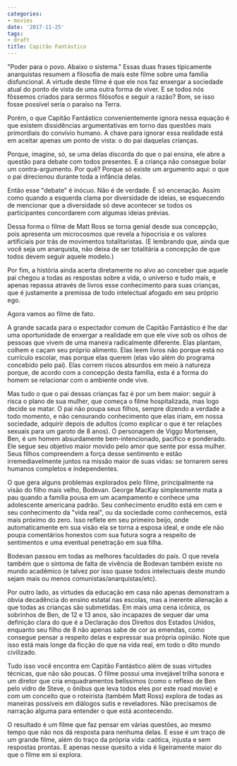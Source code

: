 ```yaml
---
categories:
- movies
date: '2017-11-25'
tags:
- draft
title: Capitão Fantástico
---
```


"Poder para o povo. Abaixo o sistema." Essas duas frases tipicamente anarquistas resumem a filosofia de mais este filme sobre uma família disfuncional. A virtude deste filme é que ele nos faz enxergar a sociedade atual do ponto de vista de uma outra forma de viver. E se todos nós fôssemos criados para sermos filósofos e seguir a razão? Bom, se isso fosse possível seria o paraíso na Terra.

Porém, o que Capitão Fantástico convenientemente ignora nessa equação é que existem dissidências argumentativas em torno das questões mais primordiais do convívio humano. A chave para ignorar essa realidade está em aceitar apenas um ponto de vista: o do pai daquelas crianças.

Porque, imagine, só, se uma delas discorda do que o pai ensina, ele abre a questão para debate com todos presentes. E a criança não consegue bolar um contra-argumento. Por quê? Porque só existe um argumento aqui: o que o pai direcionou durante toda a infância delas.

Então esse "debate" é inócuo. Não é de verdade. É só encenação. Assim como quando a esquerda clama por diversidade de ideias, se esquecendo de mencionar que a diversidade só deve acontecer se todos os participantes concordarem com algumas ideias prévias.

Dessa forma o filme de Matt Ross se torna genial desde sua concepção, pois apresenta um microcosmos que revela a hipocrisia e os valores artificiais por trás de movimentos totalitaristas. (E lembrando que, ainda que você seja um anarquista, não deixa de ser totalitária a concepção de que todos devem seguir aquele modelo.)

Por fim, a história ainda acerta diretamente no alvo ao conceber que aquele pai chegou a todas as respostas sobre a vida, o universo e tudo mais, e apenas repassa através de livros esse conhecimento para suas crianças, que é justamente a premissa de todo intelectual afogado em seu próprio ego.

Agora vamos ao filme de fato.

A grande sacada para o espectador comum de Capitão Fantástico é lhe dar uma oportunidade de enxergar a realidade em que ele vive sob os olhos de pessoas que vivem de uma maneira radicalmente diferente. Elas plantam, colhem e caçam seu próprio alimento. Elas leem livros não porque está no currículo escolar, mas porque elas querem (elas vão além do programa concebido pelo pai). Elas correm riscos absurdos em meio à natureza porque, de acordo com a concepção desta família, esta é a forma do homem se relacionar com o ambiente onde vive.

Mas tudo o que o pai dessas crianças faz é por um bem maior: seguir à risca o plano de sua mulher, que começa o filme hospitalizada, mas logo decide se matar. O pai não poupa seus filhos, sempre dizendo a verdade a todo momento, e não censurando conhecimento que elas iriam, em nossa sociedade, adquirir depois de adultos (como explicar o que é ter relações sexuais para um garoto de 8 anos). O personagem de Viggo Mortensen, Ben, é um homem absurdamente bem-intencionado, pacífico e ponderado. Ele segue seu objetivo maior movido pelo amor que sente por essa mulher. Seus filhos compreendem a força desse sentimento e estão irremediavelmente juntos na missão maior de suas vidas: se tornarem seres humanos completos e independentes.

O que gera alguns problemas explorados pelo filme, principalmente na visão do filho mais velho, Bodevan. George MacKay simplesmente mata a pau quando a família pousa em um acampamento e conhece uma adolescente americana padrão. Seu conhecimento erudito está em cem e seu conhecimento da "vida real", ou da sociedade como conhecemos, está mais próximo do zero. Isso reflete em seu primeiro beijo, onde automaticamente em sua visão ela se torna a esposa ideal, e onde ele não poupa comentários honestos com sua futura sogra a respeito de sentimentos e uma eventual penetração em sua filha.

Bodevan passou em todas as melhores faculdades do país. O que revela também que o sintoma de falta de vivência de Bodevan também existe no mundo acadêmico (e talvez por isso quase todos intelectuais deste mundo sejam mais ou menos comunistas/anarquistas/etc).

Por outro lado, as virtudes da educação em casa não apenas demonstram a óbvia decadência do ensino estatal nas escolas, mas a inerente alienação a que todas as crianças são submetidas. Em mais uma cena icônica, os sobrinhos de Ben, de 12 e 13 anos, são incapazes de sequer dar uma definição clara do que é a Declaração dos Direitos dos Estados Unidos, enquanto seu filho de 8 não apenas sabe de cor as emendas, como consegue pensar a respeito delas e expressar sua própria opinião. Note que isso está mais longe da ficção do que na vida real, em todo o dito mundo civilizado.

Tudo isso você encontra em Capitão Fantástico além de suas virtudes técnicas, que não são poucas. O filme possui uma invejável trilha sonora e um diretor que cria enquadramentos belíssimos (como o reflexo de Ben pelo vidro de Steve, o ônibus que leva todos eles por este road movie) e com um conceito que o roteirista (também Matt Ross) explora de todas as maneiras possíveis em diálogos sutis e reveladores. Não precisamos de narração alguma para entender o que está acontecendo.

O resultado é um filme que faz pensar em várias questões, ao mesmo tempo que não nos dá resposta para nenhuma delas. E esse é um traço de um grande filme, além do traço da própria vida: caótica, injusta e sem respostas prontas. E apenas nesse quesito a vida é ligeiramente maior do que o filme em si explora.